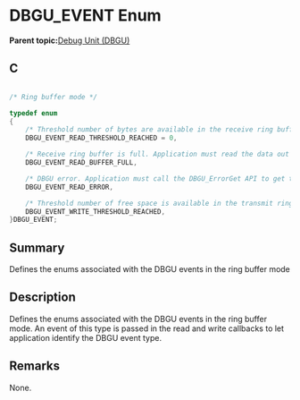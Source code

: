 # DBGU\_EVENT Enum

**Parent topic:**[Debug Unit \(DBGU\)](GUID-97C41240-2AC0-4D05-A97E-83EB780C57A2.md)

## C

```c

/* Ring buffer mode */

typedef enum
{
    /* Threshold number of bytes are available in the receive ring buffer */
    DBGU_EVENT_READ_THRESHOLD_REACHED = 0,

    /* Receive ring buffer is full. Application must read the data out to avoid missing data on the next RX interrupt. */
    DBGU_EVENT_READ_BUFFER_FULL,

    /* DBGU error. Application must call the DBGU_ErrorGet API to get the type of error and clear the error. */
    DBGU_EVENT_READ_ERROR,

    /* Threshold number of free space is available in the transmit ring buffer */
    DBGU_EVENT_WRITE_THRESHOLD_REACHED,
}DBGU_EVENT;

```

## Summary

Defines the enums associated with the DBGU events in the ring buffer mode

## Description

Defines the enums associated with the DBGU events in the ring buffer mode. An event of this type is passed in the read and write callbacks to let application identify the DBGU event type.

## Remarks

None.

